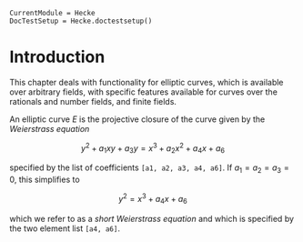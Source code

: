 ```@meta
CurrentModule = Hecke
DocTestSetup = Hecke.doctestsetup()
```
# Introduction

This chapter deals with functionality for elliptic curves, which is available over arbitrary fields, with
specific features available for curves over the rationals and number fields, and finite fields.

An elliptic curve $E$ is the projective closure of the curve given by the *Weierstrass equation*
```math
y^2 + a_1 x y + a_3 y = x^3 + a_2 x^2 + a_4 x + a_6
```
specified by the list of coefficients `[a1, a2, a3, a4, a6]`. If $a_1 = a_2 = a_3 = 0$, this simplifies
to
```math
y^2 = x^3 + a_4 x + a_6
```
which we refer to as a *short Weierstrass equation* and which is specified by the two element list `[a4, a6]`.
